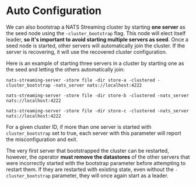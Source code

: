 # Auto Configuration

We can also bootstrap a NATS Streaming cluster by starting **one server** as the seed node using the `-cluster_bootstrap` flag. This node will elect itself leader, **so it's important to avoid starting multiple servers as seed**. Once a seed node is started, other servers will automatically join the cluster. If the server is recovering, it will use the recovered cluster configuration.

Here is an example of starting three servers in a cluster by starting one as the seed and letting the others automatically join:

```
nats-streaming-server -store file -dir store-a -clustered -cluster_bootstrap -nats_server nats://localhost:4222

nats-streaming-server -store file -dir store-b -clustered -nats_server nats://localhost:4222

nats-streaming-server -store file -dir store-c -clustered -nats_server nats://localhost:4222
```

For a given cluster ID, if more than one server is started with `cluster_bootstrap` set to true, each server with this parameter will report the misconfiguration and exit.

The very first server that bootstrapped the cluster can be restarted, however, the operator **must remove the datastores** of the other servers that were incorrectly started with the bootstrap parameter before attempting to restart them. If they are restarted with existing state, even without the `-cluster_bootstrap` parameter, they will once again start as a leader.
